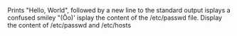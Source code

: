 Prints "Hello, World", followed by a new line to the standard output
isplays a confused smiley "(Ôo)'
isplay the content of the /etc/passwd file.
Display the content of /etc/passwd and /etc/hosts
